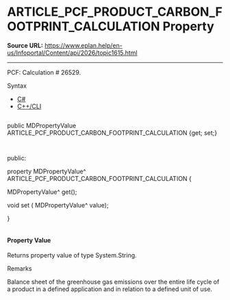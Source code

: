 # ARTICLE_PCF_PRODUCT_CARBON_FOOTPRINT_CALCULATION Property

**Source URL:** https://www.eplan.help/en-us/Infoportal/Content/api/2026/topic1615.html

---

PCF: Calculation # 26529.

Syntax

- [C#](#i-syntax-CS)
- [C++/CLI](#i-syntax-CPP2005)

```
```
public MDPropertyValue ARTICLE_PCF_PRODUCT_CARBON_FOOTPRINT_CALCULATION {get; set;}
```
```

```
```
public:

property MDPropertyValue^ ARTICLE_PCF_PRODUCT_CARBON_FOOTPRINT_CALCULATION {

   MDPropertyValue^ get();

   void set (    MDPropertyValue^ value);

}
```
```

#### Property Value

Returns property value of type System.String.

Remarks

Balance sheet of the greenhouse gas emissions over the entire life cycle of a product in a defined application and in relation to a defined unit of use.
